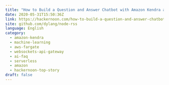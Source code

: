 ```yaml
---
title: "How to Build a Question and Answer Chatbot with Amazon Kendra and AWS Fargate"
date: 2020-05-31T15:50:36Z
link: https://hackernoon.com/how-to-build-a-question-and-answer-chatbot-with-amazon-kendra-and-aws-fargate-313030fr?source=rss&utm_medium=RSS&utm_source=news.12bit.vn
site: github.com/dylang/node-rss
language: English
category:
  - amazon-kendra
  - machine-learning
  - aws-fargate
  - websockets-api-gateway
  - ai-faq
  - serverless
  - amazon
  - hackernoon-top-story
draft: false
---
```

